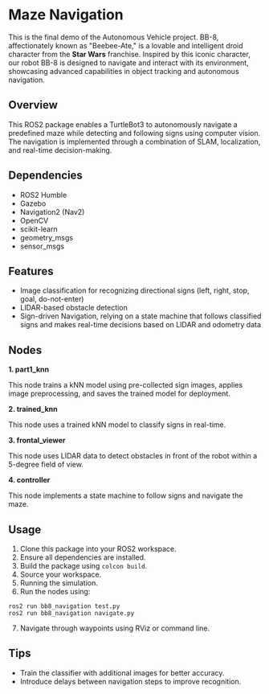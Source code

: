# Maze Navigation

This is the final demo of the Autonomous Vehicle project. BB-8, affectionately known as "Beebee-Ate," is a lovable and intelligent droid character from the __Star Wars__ franchise. Inspired by this iconic character, our robot BB-8 is designed to navigate and interact with its environment, showcasing advanced capabilities in object tracking and autonomous navigation.

## Overview

This ROS2 package enables a TurtleBot3 to autonomously navigate a predefined maze while detecting and following signs using computer vision. The navigation is implemented through a combination of SLAM, localization, and real-time decision-making.

## Dependencies

- ROS2 Humble
- Gazebo
- Navigation2 (Nav2)
- OpenCV
- scikit-learn
- geometry_msgs
- sensor_msgs

## Features

- Image classification for recognizing directional signs (left, right, stop, goal, do-not-enter)
- LIDAR-based obstacle detection
- Sign-driven Navigation, relying on a state machine that follows classified signs and makes real-time decisions based on LIDAR and odometry data

## Nodes
**1. part1_knn**

This node trains a kNN model using pre-collected sign images, applies image preprocessing, and saves the trained model for deployment.

**2. trained_knn**

This node uses a trained kNN model to classify signs in real-time.

**3. frontal_viewer**

This node uses LIDAR data to detect obstacles in front of the robot within a 5-degree field of view.

**4. controller**

This node implements a state machine to follow signs and navigate the maze.

## Usage
1. Clone this package into your ROS2 workspace.
2. Ensure all dependencies are installed.
3. Build the package using `colcon build`.
4. Source your workspace.
5. Running the simulation.
6. Run the nodes using:
```
ros2 run bb8_navigation test.py
ros2 run bb8_navigation navigate.py
```
7. Navigate through waypoints using RViz or command line.

## Tips
- Train the classifier with additional images for better accuracy.
- Introduce delays between navigation steps to improve recognition.
